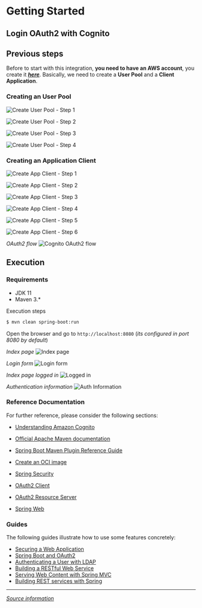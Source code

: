 # Getting Started

## Login OAuth2 with Cognito

## Previous steps

Before to start with this integration, **you need to have an AWS account**, you create it ***[here](https://aws.amazon.com/)***. Basically, we need to create a **User Pool** and a **Client Application**.

### Creating an User Pool

![Create User Pool - Step 1](readme-resources/CreateUserPool-1.png)

![Create User Pool - Step 2](readme-resources/CreateUserPool-2.png)

![Create User Pool - Step 3](readme-resources/CreateUserPool-3.png)

![Create User Pool - Step 4](readme-resources/CreateUserPool-4.png)

### Creating an Application Client

![Create App Client - Step 1](readme-resources/CreateAppClient-1.png)

![Create App Client - Step 2](readme-resources/CreateAppClient-2.png)

![Create App Client - Step 3](readme-resources/CreateAppClient-3.png)

![Create App Client - Step 4](readme-resources/CreateAppClient-4.png)

![Create App Client - Step 5](readme-resources/CreateAppClient-5.png)

![Create App Client - Step 6](readme-resources/CreateAppClient-6.png)


*OAuth2 flow*
![Cognito OAuth2 flow](readme-resources/CognitoOAuth2Flow.jpg) 

## Execution

### Requirements
* JDK 11
* Maven 3.*

Execution steps
```bash
$ mvn clean spring-boot:run
```

Open the browser and go to `http://localhost:8080` (*its configured in port 8080 by default*)

*Index page*
![Index page](readme-resources/CognitoLogin-1.png)

*Login form*
![Login form](readme-resources/CognitoLogin-2.png)

*Index page logged in*
![Logged in](readme-resources/CognitoLogin-3.png)

*Authentication information*
![Auth Information](readme-resources/CognitoLogin-4.png)


### Reference Documentation
For further reference, please consider the following sections:

* [Understanding Amazon Cognito](https://aws.amazon.com/blogs/mobile/understanding-amazon-cognito-user-pool-oauth-2-0-grants/)

* [Official Apache Maven documentation](https://maven.apache.org/guides/index.html)
* [Spring Boot Maven Plugin Reference Guide](https://docs.spring.io/spring-boot/docs/2.4.2/maven-plugin/reference/html/)
* [Create an OCI image](https://docs.spring.io/spring-boot/docs/2.4.2/maven-plugin/reference/html/#build-image)
* [Spring Security](https://docs.spring.io/spring-boot/docs/2.4.2/reference/htmlsingle/#boot-features-security)
* [OAuth2 Client](https://docs.spring.io/spring-boot/docs/2.4.2/reference/htmlsingle/#boot-features-security-oauth2-client)
* [OAuth2 Resource Server](https://docs.spring.io/spring-boot/docs/2.4.2/reference/htmlsingle/#boot-features-security-oauth2-server)
* [Spring Web](https://docs.spring.io/spring-boot/docs/2.4.2/reference/htmlsingle/#boot-features-developing-web-applications)

### Guides
The following guides illustrate how to use some features concretely:

* [Securing a Web Application](https://spring.io/guides/gs/securing-web/)
* [Spring Boot and OAuth2](https://spring.io/guides/tutorials/spring-boot-oauth2/)
* [Authenticating a User with LDAP](https://spring.io/guides/gs/authenticating-ldap/)
* [Building a RESTful Web Service](https://spring.io/guides/gs/rest-service/)
* [Serving Web Content with Spring MVC](https://spring.io/guides/gs/serving-web-content/)
* [Building REST services with Spring](https://spring.io/guides/tutorials/bookmarks/)

___
*[Source information](https://www.harshajayamanna.com/)* 